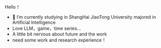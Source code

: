 Hello！

- 🔭 I’m currently studying in ShangHai JiaoTong University majored in Artificial Intelligence
- Love LLM，game，time series...
- A little bit nervous about future and the work
- need some work and research experience！
